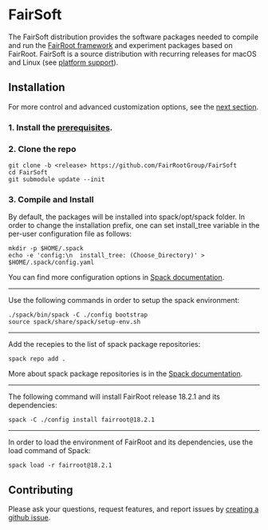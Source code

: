 # FairSoft

The FairSoft distribution provides the software packages needed to compile and run the [FairRoot framework](https://github.com/FairRootGroup/FairRoot) and experiment packages based on FairRoot. FairSoft is a source distribution with recurring releases for macOS and Linux (see [platform support](#platform-support)).

## Installation

For more control and advanced customization options, see the [next section](#advanced-installation).

### 1. Install the [prerequisites](docs/prerequisites.md).

### 2. Clone the repo

```
git clone -b <release> https://github.com/FairRootGroup/FairSoft
cd FairSoft
git submodule update --init
```

### 3. Compile and Install

By default, the packages will be installed into spack/opt/spack folder. In order to change the installation prefix, one can set install_tree variable in the per-user configuration file as follows:
```
mkdir -p $HOME/.spack
echo -e 'config:\n  install_tree: (Choose_Directory)' > $HOME/.spack/config.yaml
```
You can find more configuration options in [Spack documentation](https://spack.readthedocs.io/en/latest/config_yaml.html#config-yaml).

---

Use the following commands in order to setup the spack environment:

```
./spack/bin/spack -C ./config bootstrap
source spack/share/spack/setup-env.sh
```

---

Add the recepies to the list of spack package repositories:
```
spack repo add .
```
More about spack package repositories is in the [Spack documentation](https://spack.readthedocs.io/en/latest/repositories.html).

---

The following command will install FairRoot release 18.2.1 and its dependencies:
```
spack -C ./config install fairroot@18.2.1
```

---

In order to load the environment of FairRoot and its dependencies, use the load command of Spack:
```
spack load -r fairroot@18.2.1
```

## Contributing

Please ask your questions, request features, and report issues by [creating a github issue](https://github.com/FairRootGroup/FairSoft/issues/new).
